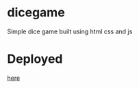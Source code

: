 # dicegame
Simple dice game built using html css and js


<h1>Deployed </h1> <a href="https://sarvesh-dice-game-js.netlify.app">here</a> 

